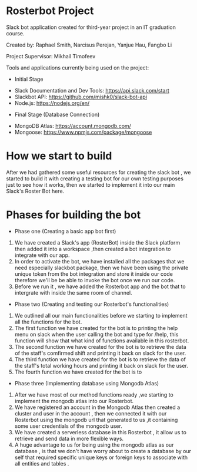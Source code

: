 # Rosterbot Project
Slack bot application created for third-year project in an IT graduation course.

Created by:
    Raphael Smith, Narcisus Perejan, Yanjue Hau, Fangbo Li

Project Supervisor:
    Mikhail Timofeev

Tools and applications currently being used on the project:

* Initial Stage
- Slack Documentation and Dev Tools: https://api.slack.com/start
- Slackbot API: https://github.com/mishk0/slack-bot-api
- Node.js: https://nodejs.org/en/

* Final Stage (Database Connection)
- MongoDB Atlas: https://account.mongodb.com/
- Mongoose: https://www.npmjs.com/package/mongoose  

# How we start to build 
After we had gathered some useful resources for creating the slack bot , we started to build it with creating a testing bot for our own testing purposes just to see how it works, then we started to implement it into our main Slack's Roster Bot here.

# Phases for building the bot
* Phase one (Creating a basic app bot first)
1. We have created a Slack's app (RosterBot) inside the Slack platform then added it into a workspace ,then created a bot integration      to integrate with our app.
2. In order to activate the bot, we have installed all the packages that we need especially slackbot package, then we have been using      the private unique token from the bot integration and store it inside our code therefore we'll be be able to invoke the bot once we      run our code.
3. Before we run it , we have added the Rosterbot app and the bot that to intergrate with inside the same room of channel.
  
* Phase two (Creating and testing our Rosterbot's functionalities)
1. We outlined all our main functionalities before we starting to implement all the functions for the bot.
2. The first function we have created for the bot is to printing the help menu on slack when the user calling the bot and type for          /help, this function will show that what kind of functions available in this rosterbot.
3. The second function we have created for the bot is to retrieve the data of the staff's comfirmed shift and printing it back on slack    for the user.  
4. The third function we have created for the bot is to retrieve the data of the staff's total working hours and printing it back on        slack for the user.
4. The fourth function we have created for the bot is to 

* Phase three (Implementing database using Mongodb Atlas)
1. After we have most of our method functions ready ,we starting to implement the mongodb atlas into our Rosterbot.
3. We have registered an account in the Mongodb Atlas then created a cluster and user in the account , then we connected it with our        Rosterbot using the mongodb url that generated to us ,it containing some user credentials of the mongodb user.
2. We have created a serverless database in this Rosterbot , it allow us to retrieve and send data in more flexible ways.
3. A huge advantage to us for being using the mongodb atlas as our database , is that we don't have worry about to create a database by    our self that required specific unique keys or foreign keys to associate with all entities and tables .
